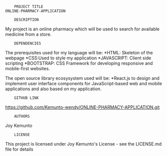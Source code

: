         PROJECT TITLE
    ONLINE-PHARMACY-APPLICATION

        DESCRIPTION
My project is an online pharmacy which will be used to search for available medicine from a store. 

        DEPENDENCIES
The prerequisites used for my language will be:
    *HTML: Skeleton of the webpage
    *CSS:Used to style my application
    *JAVASCRIPT: Client side scripting
    *BOOTSTRAP: CSS Framework for developing responsive and mobile-first websites. 

The open source library ecosysystem used will be:
    *React.js to design and implement user interface components for JavaScript-based web and mobile applications and also based on my application.

        GITHUB LINK
https://github.com/Kemunto-wendy/ONLINE-PHARMACY-APPLICATION.git

        AUTHORS
Joy Kemunto

        LICENSE
This project is licensed under Joy Kemunto's License - see the LICENSE.md file for details

        